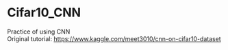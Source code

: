 # Cifar10_CNN
Practice of using CNN  
Original tutorial: https://www.kaggle.com/meet3010/cnn-on-cifar10-dataset
